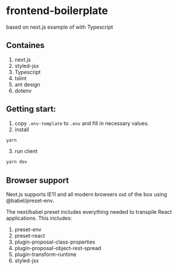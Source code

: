 # frontend-boilerplate

based on next.js example of with Typescript

## Containes
1. next.js
2. styled-jsx
3. Typescript
4. tslint
5. ant design
6. dotenv

## Getting start:
1. copy `.env-template` to `.env` and fill in necessary values.
2. install
```bash
yarn
```
3. run client
```bash
yarn dev
```

## Browser support

Next.js supports IE11 and all modern browsers out of the box using @babel/preset-env.

The next/babel preset includes everything needed to transpile React applications. This includes:
1. preset-env
2. preset-react
3. plugin-proposal-class-properties
4. plugin-proposal-object-rest-spread
5. plugin-transform-runtime
6. styled-jsx